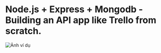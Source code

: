 # Node.js + Express + Mongodb - Building an API app like Trello from scratch.

![Ảnh ví dụ]('./public/RESTfulAPICodeFlow(trello-clone).png')
